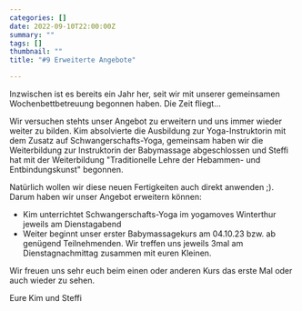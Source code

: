 ```yaml
---
categories: []
date: 2022-09-10T22:00:00Z
summary: ""
tags: []
thumbnail: ""
title: "#9 Erweiterte Angebote"

---
```

Inzwischen ist es bereits ein Jahr her, seit wir mit unserer gemeinsamen Wochenbettbetreuung begonnen haben. Die Zeit fliegt...

Wir versuchen stehts unser Angebot zu erweitern und uns immer wieder weiter zu bilden. Kim absolvierte die Ausbildung zur Yoga-Instruktorin mit dem Zusatz auf Schwangerschafts-Yoga, gemeinsam haben wir die Weiterbildung zur Instruktorin der Babymassage abgeschlossen und Steffi hat mit der Weiterbildung "Traditionelle Lehre der Hebammen- und Entbindungskunst" begonnen.

Natürlich wollen wir diese neuen Fertigkeiten auch direkt anwenden ;). Darum haben wir unser Angebot erweitern können:

* Kim unterrichtet Schwangerschafts-Yoga im yogamoves Winterthur jeweils am Dienstagabend
* Weiter beginnt unser erster Babymassagekurs am 04.10.23 bzw. ab genügend Teilnehmenden. Wir treffen uns jeweils 3mal am Dienstagnachmittag zusammen mit euren Kleinen.

Wir freuen uns sehr euch beim einen oder anderen Kurs das erste Mal oder auch wieder zu sehen.

Eure Kim und Steffi